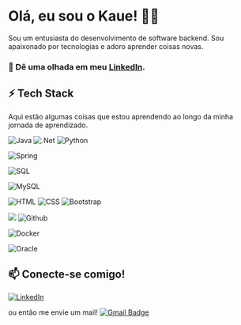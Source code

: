 
# Olá, eu sou o Kaue! 👨‍💻

Sou um entusiasta do desenvolvimento de software backend. Sou apaixonado por tecnologias e adoro aprender coisas novas.

### 🔭 Dê uma olhada em meu [LinkedIn](https://www.linkedin.com/in/kauemagnus/).


## ⚡ Tech Stack

Aqui estão algumas coisas que estou aprendendo ao longo da minha jornada de aprendizado.

  ![Java](https://img.shields.io/badge/Java-ED8B00?style=for-the-badge&logo=java&logoColor=white)  ![.Net](https://img.shields.io/badge/.NET-5C2D91?style=for-the-badge&logo=.net&logoColor=white) ![Python](https://img.shields.io/badge/-Python-000?style=for-the-badge&logo=python)  
  
![Spring](https://img.shields.io/badge/spring-%236DB33F.svg?style=for-the-badge&logo=spring&logoColor=white)

![SQL](https://img.shields.io/badge/-SQL-000?style=for-the-badge&logo=MySQL&logoColor=4479A1)

 ![MySQL](https://img.shields.io/badge/mysql-4479A1.svg?style=for-the-badge&logo=mysql&logoColor=white)

  
 ![HTML](https://img.shields.io/badge/HTML5-E34F26?style=for-the-badge&logo=html5&logoColor=white) ![CSS](https://img.shields.io/badge/CSS-239120?&style=for-the-badge&logo=css3&logoColor=white) ![Bootstrap](https://img.shields.io/badge/bootstrap-%238511FA.svg?style=for-the-badge&logo=bootstrap&logoColor=white)

 ![](https://img.shields.io/badge/git%20-%23F05033.svg?&style=for-the-badge&logo=git&logoColor=white)  ![Github](https://img.shields.io/badge/github%20-%23121011.svg?&style=for-the-badge&logo=github&logoColor=white)

 ![Docker](https://img.shields.io/badge/docker%20-%230db7ed.svg?&style=for-the-badge&logo=docker&logoColor=white) 
 
![Oracle](https://img.shields.io/badge/Oracle-F80000?style=for-the-badge&logo=oracle&logoColor=white)
 
 
 


## 📫 Conecte-se comigo!
[![LinkedIn](https://img.shields.io/badge/LinkedIn-0077B5?style=for-the-badge&logo=linkedin&logoColor=white)](https://www.linkedin.com/in/kauemagnus/)


 ou então me envie um mail! [![Gmail Badge](https://img.shields.io/badge/-kmarquesmagnus@gmail.com-006bed?style=flat-square&logo=Gmail&logoColor=white&link=mailto:kmarquesmagnus@gmail.com)](mailto:SEU-EMAIL)



 
